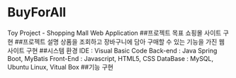 # BuyForAll
Toy Project - Shopping Mall Web Application
##프로젝트 목표
쇼핑몰 사이트 구현
##프로젝트 설명
상품을 조회하고 장바구니에 담아 구매할 수 있는 기능을 가진 웹 사이트 구현
##시스템 환경
IDE : Visual Basic Code
Back-end : Java Spring Boot, MyBatis
Front-End : Javascript, HTML5, CSS
DataBase : MySQL, Ubuntu Linux, Vitual Box
##기능 구현
